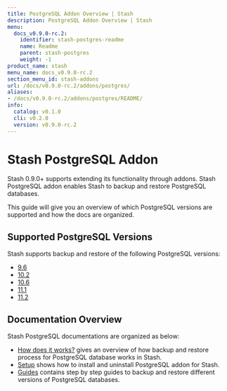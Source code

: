 ```yaml
---
title: PostgreSQL Addon Overview | Stash
description: PostgreSQL Addon Overview | Stash
menu:
  docs_v0.9.0-rc.2:
    identifier: stash-postgres-readme
    name: Readme
    parent: stash-postgres
    weight: -1
product_name: stash
menu_name: docs_v0.9.0-rc.2
section_menu_id: stash-addons
url: /docs/v0.9.0-rc.2/addons/postgres/
aliases:
- /docs/v0.9.0-rc.2/addons/postgres/README/
info:
  catalog: v0.1.0
  cli: v0.2.0
  version: v0.9.0-rc.2
---
```


# Stash PostgreSQL Addon

Stash 0.9.0+ supports extending its functionality through addons. Stash PostgreSQL addon enables Stash to backup and restore PostgreSQL databases.

This guide will give you an overview of which PostgreSQL versions are supported and how the docs are organized.

## Supported PostgreSQL Versions

Stash supports backup and restore of the following PostgreSQL versions:

- [9.6](/docs/v0.9.0-rc.2/addons/postgres/guides/9.6/standalone)
- [10.2](/docs/v0.9.0-rc.2/addons/postgres/guides/10.2/standalone)
- [10.6](/docs/v0.9.0-rc.2/addons/postgres/guides/10.6/standalone)
- [11.1](/docs/v0.9.0-rc.2/addons/postgres/guides/11.1/standalone)
- [11.2](/docs/v0.9.0-rc.2/addons/postgres/guides/11.2/standalone)

## Documentation Overview

Stash PostgreSQL documentations are organized as below:

- [How does it works?](/docs/v0.9.0-rc.2/addons/postgres/overview) gives an overview of how backup and restore process for PostgreSQL database works in Stash.
- [Setup](/docs/v0.9.0-rc.2/addons/postgres/setup/install) shows how to install and uninstall PostgreSQL addon for Stash.
- [Guides](/docs/v0.9.0-rc.2/addons/postgres/guides/11.2/standalone) contains step by step guides to backup and restore different versions of PostgreSQL databases.
